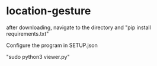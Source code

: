 # location-gesture

after downloading, navigate to the directory and "pip install requirements.txt"

Configure the program in SETUP.json

"sudo python3 viewer.py"
